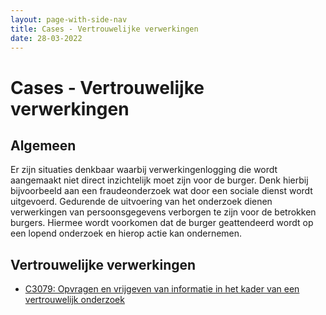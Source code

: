 ```yaml
---
layout: page-with-side-nav
title: Cases - Vertrouwelijke verwerkingen
date: 28-03-2022
---
```


# Cases - Vertrouwelijke verwerkingen

## Algemeen
Er zijn situaties denkbaar waarbij verwerkingenlogging die wordt aangemaakt niet direct inzichtelijk moet zijn voor de burger. Denk hierbij bijvoorbeeld aan een fraudeonderzoek wat door een sociale dienst wordt uitgevoerd. Gedurende de uitvoering van het onderzoek dienen verwerkingen van persoonsgegevens verborgen te zijn voor de betrokken burgers. Hiermee wordt voorkomen dat de burger geattendeerd wordt op een lopend onderzoek en hierop actie kan ondernemen.

## Vertrouwelijke verwerkingen
- [C3079: Opvragen en vrijgeven van informatie in het kader van een vertrouwelijk onderzoek](./../artefacten/3079.md)
